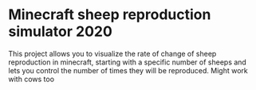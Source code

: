 # Minecraft sheep reproduction simulator 2020

This project allows you to visualize the rate of change of sheep reproduction in minecraft, starting with a specific number of sheeps and lets you control the number of times they will be reproduced. Might work with cows too
